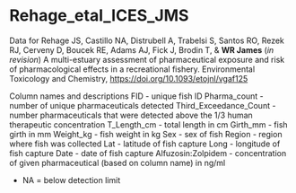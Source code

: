 # Rehage_etal_ICES_JMS


Data for Rehage JS, Castillo NA, Distrubell A, Trabelsi S, Santos RO, Rezek RJ, Cerveny D, Boucek RE, Adams AJ, Fick J, Brodin T, & **WR James** (*in revision*) A multi-estuary assessment of pharmaceutical exposure and risk of pharmacological effects in a recreational fishery. Environmental Toxicology and Chemistry, <https://doi.org/10.1093/etojnl/vgaf125>


Column names and descriptions
FID - unique fish ID
Pharma_count - number of unique pharmaceuticals detected 
Third_Exceedance_Count - number pharmaceuticals that were detected above the 1/3 human therapeutic concentration 
T_Length_cm - total length in cm
Girth_mm - fish girth in mm
Weight_kg - fish weight in kg
Sex - sex of fish
Region - region where fish was collected
Lat - latitude of fish capture
Long - longitude of fish capture
Date - date of fish capture
Alfuzosin:Zolpidem - concentration of given pharmaceutical (based on column name) in ng/ml 
 * NA = below detection limit

